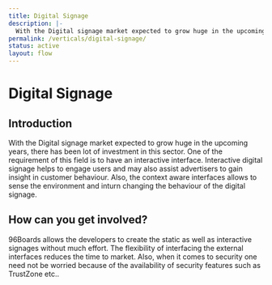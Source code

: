 ```yaml
---
title: Digital Signage
description: |-
  With the Digital signage market expected to grow huge in the upcoming years, there has been lot of investment in this sector.
permalink: /verticals/digital-signage/
status: active
layout: flow
---
```


# Digital Signage

## Introduction

With the Digital signage market expected to grow huge in the upcoming years, there has been lot of
investment in this sector. One of the requirement of this field is to have an interactive
interface. Interactive digital signage helps to engage users and may also assist advertisers to
gain insight in customer behaviour. Also, the context aware interfaces allows to sense the
environment and inturn changing the behaviour of the digital signage.


## How can you get involved?

96Boards allows the developers to create the static as well as interactive signages without much
effort. The flexibility of interfacing the external interfaces reduces the time to market. Also,
when it comes to security one need not be worried because of the availability of security features
such as TrustZone etc..
